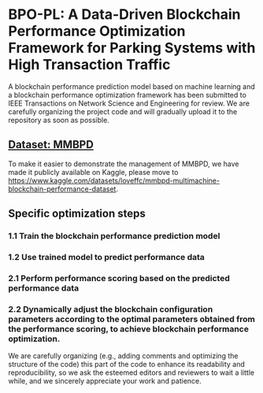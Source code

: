 # BPO-PL: A Data-Driven Blockchain Performance Optimization Framework for Parking Systems with High Transaction Traffic
A blockchain performance prediction model based on machine learning and a blockchain performance optimization framework has been submitted to IEEE Transactions on Network Science and Engineering for review.
We are carefully organizing the project code and will gradually upload it to the repository as soon as possible.
## [Dataset: MMBPD](https://www.kaggle.com/datasets/loveffc/mmbpd-multimachine-blockchain-performance-dataset)
To make it easier to demonstrate the management of MMBPD, we have made it publicly available on Kaggle, please move to https://www.kaggle.com/datasets/loveffc/mmbpd-multimachine-blockchain-performance-dataset.
## Specific optimization steps
### 1.1 Train the blockchain performance prediction model
### 1.2 Use trained model to predict performance data
### 2.1 Perform performance scoring based on the predicted performance data
### 2.2 Dynamically adjust the blockchain configuration parameters according to the optimal parameters obtained from the performance scoring, to achieve blockchain performance optimization.
We are carefully organizing (e.g., adding comments and optimizing the structure of the code) this part of the code to enhance its readability and reproducibility, so we ask the esteemed editors and reviewers to wait a little while, and we sincerely appreciate your work and patience.
